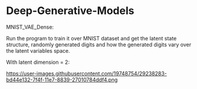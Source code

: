 # Deep-Generative-Models

MNIST_VAE_Dense:

Run the program to train it over MNIST dataset and get the latent state structure, randomly generated digits and how the generated digits vary over the latent variables space.

With latent dimension = 2:

https://user-images.githubusercontent.com/19748754/29238283-bd44e132-7f4f-11e7-8839-27010784ddf4.png
